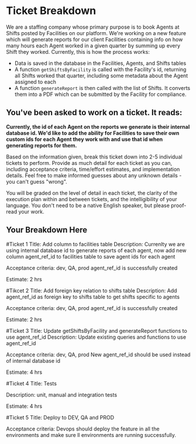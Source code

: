 # Ticket Breakdown

We are a staffing company whose primary purpose is to book Agents at Shifts posted by Facilities on our platform. We're working on a new feature which will generate reports for our client Facilities containing info on how many hours each Agent worked in a given quarter by summing up every Shift they worked. Currently, this is how the process works:

- Data is saved in the database in the Facilities, Agents, and Shifts tables
- A function `getShiftsByFacility` is called with the Facility's id, returning all Shifts worked that quarter, including some metadata about the Agent assigned to each
- A function `generateReport` is then called with the list of Shifts. It converts them into a PDF which can be submitted by the Facility for compliance.

## You've been asked to work on a ticket. It reads:

**Currently, the id of each Agent on the reports we generate is their internal database id. We'd like to add the ability for Facilities to save their own custom ids for each Agent they work with and use that id when generating reports for them.**

Based on the information given, break this ticket down into 2-5 individual tickets to perform. Provide as much detail for each ticket as you can, including acceptance criteria, time/effort estimates, and implementation details. Feel free to make informed guesses about any unknown details - you can't guess "wrong".

You will be graded on the level of detail in each ticket, the clarity of the execution plan within and between tickets, and the intelligibility of your language. You don't need to be a native English speaker, but please proof-read your work.

## Your Breakdown Here

#Ticket 1
Title: Add column to facilities table
Description:
Currenlty we are using internal database id to generate reports of each agent, now add new column agent_ref_id to facilities table to save agent ids for each agent

Acceptance criteria:
dev, QA, prod
agent_ref_id is successfully created

Estimate: 2 hrs

#Tikcet 2
Title: Add foreign key relation to shifts table
Description:
Add agent_ref_id as foreign key to shifts table to get shifts specific to agents

Acceptance criteria:
dev, QA, prod
agent_ref_id is successfully created

Estimate: 2 hrs

#Ticket 3
Title: Update getShiftsByFacility and generateReport functions to use agent_ref_id
Description:
Update existing queries and functions to use agent_ref_id

Acceptance criteria:
dev, QA, prod
New agent_ref_id should be used instead of internal database id

Estimate: 4 hrs

#Ticket 4
Title: Tests

Description:
unit, manual and integration tests

Estimate: 4 hrs

#Ticket 5
Title: Deploy to DEV, QA and PROD

Acceptance criteria:
Devops should deploy the feature in all the environments and make sure ll environments are running successfully.

